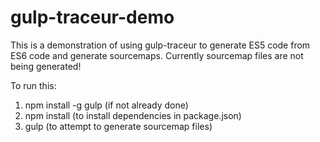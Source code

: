 gulp-traceur-demo
=================

This is a demonstration of using gulp-traceur to generate ES5 code from ES6 code and generate sourcemaps.
Currently sourcemap files are not being generated!

To run this:

1. npm install -g gulp (if not already done)
2. npm install (to install dependencies in package.json)
3. gulp (to attempt to generate sourcemap files)
